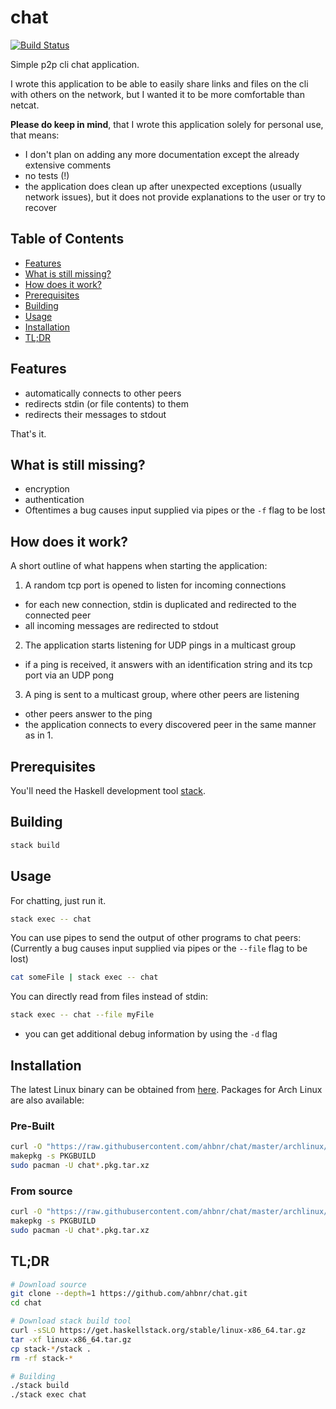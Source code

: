 # chat

[![Build Status](https://ahbnr.de/jenkins/buildStatus/icon?job=chat)](https://ahbnr.de/jenkins/job/chat/)

Simple p2p cli chat application.

I wrote this application to be able to easily share links and files on the cli
with others on the network, but I wanted it to be more comfortable than netcat.

**Please do keep in mind**, that I wrote this application solely for personal use,
that means:

* I don't plan on adding any more documentation except the
  already extensive comments
* no tests (!)
* the application does clean up after unexpected exceptions
  (usually network issues), but it does not provide
  explanations to the user or try to recover

## Table of Contents

* [Features](#features)
* [What is still missing?](#what-is-still-missing)
* [How does it work?](#how-does-it-work)
* [Prerequisites](#prerequisites)
* [Building](#building)
* [Usage](#usage)
* [Installation](#installation)
* [TL;DR](#tldr)

## Features

* automatically connects to other peers
* redirects stdin (or file contents) to them
* redirects their messages to stdout

That's it.

## What is still missing?

* encryption
* authentication
* Oftentimes a bug causes input supplied via pipes or the `-f` flag to be lost

## How does it work?

A short outline of what happens when starting the application:

1. A random tcp port is opened to listen for incoming connections
* for each new connection, stdin is duplicated and redirected to the connected peer
* all incoming messages are redirected to stdout
2. The application starts listening for UDP pings in a multicast group
* if a ping is received, it answers with an identification string and its tcp port
  via an UDP pong
3. A ping is sent to a multicast group, where other peers are listening
* other peers answer to the ping
* the application connects to every discovered peer in the same manner as in 1.

## Prerequisites

You'll need the Haskell development tool [stack](https://haskellstack.org).

## Building

```sh
stack build
```

## Usage

For chatting, just run it.

```sh
stack exec -- chat
```

You can use pipes to send the output of other programs to chat peers:
(Currently a bug causes input supplied via pipes or the `--file` flag to be lost)

```sh
cat someFile | stack exec -- chat
```

You can directly read from files instead of stdin:

```sh
stack exec -- chat --file myFile
```

* you can get additional debug information by using the `-d` flag

## Installation

The latest Linux binary can be obtained from [here](https://ahbnr.de/jenkins/job/chat/lastSuccessfulBuild/artifact/.stack-work/install/x86_64-linux/lts-12.8/8.4.3/bin/chat).
Packages for Arch Linux are also available:

### Pre-Built

```sh
curl -O "https://raw.githubusercontent.com/ahbnr/chat/master/archlinux/bin/PKGBUILD"
makepkg -s PKGBUILD
sudo pacman -U chat*.pkg.tar.xz
```

### From source

```sh
curl -O "https://raw.githubusercontent.com/ahbnr/chat/master/archlinux/git/PKGBUILD"
makepkg -s PKGBUILD
sudo pacman -U chat*.pkg.tar.xz
```

## TL;DR

```sh
# Download source
git clone --depth=1 https://github.com/ahbnr/chat.git
cd chat

# Download stack build tool
curl -sSLO https://get.haskellstack.org/stable/linux-x86_64.tar.gz
tar -xf linux-x86_64.tar.gz
cp stack-*/stack .
rm -rf stack-*

# Building
./stack build
./stack exec chat
```

